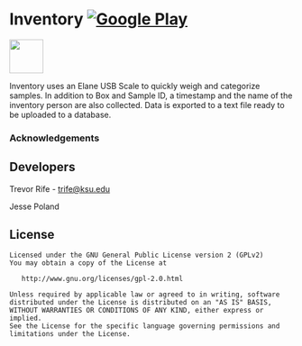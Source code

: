 # Inventory [![Google Play](https://play.google.com/intl/en_us/badges/images/generic/en-play-badge.png)](https://play.google.com/store/apps/details?id=org.wheatgenetics.inventory)

<img src="https://play.google.com/intl/en_us/badges/images/generic/en-play-badge.png" height="60">

Inventory uses an Elane USB Scale to quickly weigh and categorize samples. In addition to Box and Sample ID, a timestamp and the name of the inventory person are also collected. Data is exported to a text file ready to be uploaded to a database.

### Acknowledgements
## Developers
Trevor Rife - trife@ksu.edu

Jesse Poland

## License
    Licensed under the GNU General Public License version 2 (GPLv2)
    You may obtain a copy of the License at

       http://www.gnu.org/licenses/gpl-2.0.html

    Unless required by applicable law or agreed to in writing, software
    distributed under the License is distributed on an "AS IS" BASIS,
    WITHOUT WARRANTIES OR CONDITIONS OF ANY KIND, either express or implied.
    See the License for the specific language governing permissions and
    limitations under the License.
